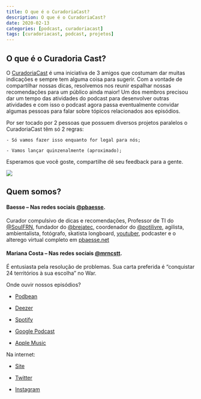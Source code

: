 ```yaml
---
title: O que é o CuradoriaCast?
description: O que é o CuradoriaCast?
date: 2020-02-13
categories: [podcast, curadoriacast]
tags: [curadoriacast, podcast, projetos]
---
```



## O que é o Curadoria Cast?

O [CuradoriaCast](https://www.curadoriacast.net/) é uma iniciativa de 3 amigos que costumam dar muitas indicações e sempre tem alguma coisa para sugerir. Com a vontade de compartilhar nossas dicas, resolvemos nos reunir espalhar nossas recomendações para um público ainda maior! Um dos membros precisou dar um tempo das atividades do podcast para desenvolver outras atividades e com isso o podcast agora passa eventualmente convidar algumas pessoas para falar sobre tópicos relacionados aos episódios.



Por ser tocado por 2 pessoas que possuem diversos projetos paralelos o CuradoriaCast têm só 2 regras:



    - Só vamos fazer isso enquanto for legal para nós;

    - Vamos lançar quinzenalmente (aproximado);

Esperamos que você goste, compartilhe dê seu feedback para a gente.

![](https://i.imgur.com/RmGZ1zn.jpg)



## Quem somos?



#### Baesse – Nas redes sociais [@pbaesse](#).



Curador compulsivo de dicas e recomendações, Professor de TI do [@SouIFRN](https://twitter.com/souifrn), fundador do [@brejatec](https://twitter.com/brejatec), coordenador do [@potilivre](https://www.potilivre.org/), agilista, ambientalista, fotógrafo, skatista longboard, [youtuber](https://www.youtube.com/user/pBaesse/featured?disable_polymer=1), podcaster e o alterego virtual completo em [pbaesse.net](pbaesse.net)



#### Mariana Costa – Nas redes sociais [@mrncstt](https://mrncstt.github.io/).



É entusiasta pela resolução de problemas. Sua carta preferida é “conquistar 24 territórios à sua escolha” no War.







Onde ouvir nossos episódios?

 - [Podbean](https://curadoriacast.podbean.com/)

 - [Deezer](https://www.deezer.com/br/show/842422)

 - [Spotify](https://open.spotify.com/show/6WQXHqLTBxOi6a4wSPbCgC)

 - [Google Podcast](https://podcasts.google.com/?feed=aHR0cHM6Ly9mZWVkLnBvZGJlYW4uY29tL2N1cmFkb3JpYWNhc3QvZmVlZC54bWw)

 - [Apple Music](https://podcasts.apple.com/us/podcast/curadoriacast/id1497631234)



Na internet:

 - [Site](https://curadoriacast.net/)

 - [Twitter](https://twitter.com/curadoriacast)

 - [Instagram](https://www.instagram.com/curadoriacast_/)



